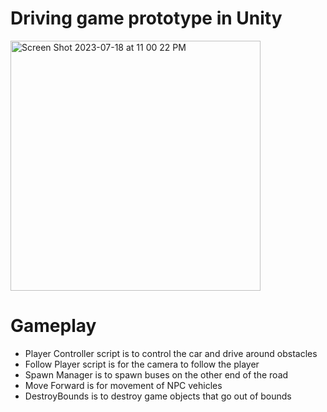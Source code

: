 # Driving game prototype in Unity
<img width="400" alt="Screen Shot 2023-07-18 at 11 00 22 PM" src="https://github.com/djtanner/car-prototype/assets/3960256/a24d5361-03c7-4398-bd98-3e4078bfc6ca">


# Gameplay
- Player Controller script is to control the car and drive around obstacles
- Follow Player script is for the camera to follow the player
- Spawn Manager is to spawn buses on the other end of the road
- Move Forward is for movement of NPC vehicles
- DestroyBounds is to destroy game objects that go out of bounds
